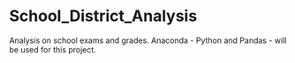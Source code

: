 # School_District_Analysis
Analysis on school exams and grades. Anaconda - Python and Pandas - will be used for this project.
